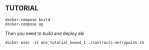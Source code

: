 ## TUTORIAL
```
docker-compose build
docker-compose up
```

Then you need to build and deploy abi
```
docker exec -it eos_tutorial_keosd_1 ./contracts-entrypoint.sh
```
